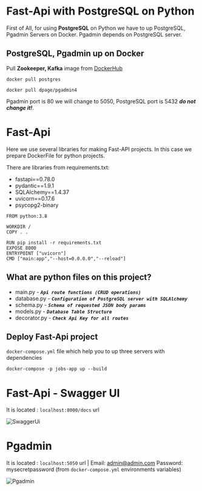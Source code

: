 
# Fast-Api with PostgreSQL on Python 

First of All, for using **PostgreSQL** on Python we have to up PostgreSQL, Pgadmin Servers on Docker.
Pgadmin depends on PostgreSQL server.




## PostgreSQL, Pgadmin up on Docker

Pull __Zookeeper, Kafka__ image from [DockerHub](https://hub.docker.com/search?q=zookeeper)
```console
docker pull postgres

docker pull dpage/pgadmin4
```
Pgadmin port is 80 we will change to 5050, PostgreSQL port is 5432 ___do not change it!___.






# Fast-Api
Here we use several libraries for making Fast-API projects. In this case we prepare DockerFile for python projects.

There are libraries from requirements.txt:

- fastapi==0.78.0
- pydantic==1.9.1
- SQLAlchemy==1.4.37
- uvicorn==0.17.6
- psycopg2-binary

```docker
FROM python:3.8

WORKDIR /
COPY . .

RUN pip install -r requirements.txt
EXPOSE 8000
ENTRYPOINT ["uvicorn"]
CMD ["main:app","--host=0.0.0.0","--reload"]

```

## What are python files on this project?

- main.py - ***`Api route functions (CRUD operations)`***
- database.py -  ***`Configuration of PostgreSQL server with SQLAlchemy`***
- schema.py - ***`Schema of requested JSON body params`***
- models.py - ***`Database Table Structure`***
- decorator.py - ***`Check Api Key for all routes`***

## Deploy Fast-Api project
`docker-compose.yml` file which help you  to up three servers with dependencies


```console
docker-compose -p jobs-app up --build
```

# Fast-Api - Swagger UI

It is located : `localhost:8000/docs` url

![SwaggerUi](https://i.ibb.co/jfj4Sgj/swagger.png)

# Pgadmin

It is located : `localhost:5050` url | Email: admin@admin.com Password: mysecretpassword (from `docker-compose.yml` environments variables)

![Pgadmin](https://i.ibb.co/P1xCYF1/pgadmin.png)
